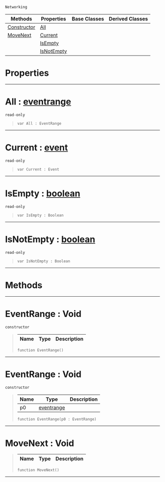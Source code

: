  `Networking`

|Methods|Properties|Base Classes|Derived Classes|
|---|---|---|---|
|[ Constructor](https://plasmaengine.github.io/PlasmaDocs/Plasma1/C++/code_reference/class_reference/eventrange.markdown#eventrange-void)|[ All](https://plasmaengine.github.io/PlasmaDocs/Plasma1/C++/code_reference/class_reference/eventrange.markdown#all-plasma-engine-document)| | |
|[ MoveNext](https://plasmaengine.github.io/PlasmaDocs/Plasma1/C++/code_reference/class_reference/eventrange.markdown#movenext-void)|[ Current](https://plasmaengine.github.io/PlasmaDocs/Plasma1/C++/code_reference/class_reference/eventrange.markdown#current-plasma-engine-docu)| | |
| |[ IsEmpty](https://plasmaengine.github.io/PlasmaDocs/Plasma1/C++/code_reference/class_reference/eventrange.markdown#isempty-plasma-engine-docu)| | |
| |[ IsNotEmpty](https://plasmaengine.github.io/PlasmaDocs/Plasma1/C++/code_reference/class_reference/eventrange.markdown#isnotempty-plasma-engine-d)| | |


 #  Properties


---  
 #  All : [eventrange](https://plasmaengine.github.io/PlasmaDocs/Plasma1/C++/code_reference/class_reference/eventrange.markdown)

 `read-only`

> 
> ``` lang=cpp, name=Lightning
> var All : EventRange


---  
 #  Current : [event](https://plasmaengine.github.io/PlasmaDocs/Plasma1/C++/code_reference/class_reference/event.markdown)

 `read-only`

> 
> ``` lang=cpp, name=Lightning
> var Current : Event


---  
 #  IsEmpty : [boolean](https://plasmaengine.github.io/PlasmaDocs/Plasma1/C++/code_reference/lightning_base_types/boolean.markdown)

 `read-only`

> 
> ``` lang=cpp, name=Lightning
> var IsEmpty : Boolean


---  
 #  IsNotEmpty : [boolean](https://plasmaengine.github.io/PlasmaDocs/Plasma1/C++/code_reference/lightning_base_types/boolean.markdown)

 `read-only`

> 
> ``` lang=cpp, name=Lightning
> var IsNotEmpty : Boolean


---  
 #  Methods


---  
 #  EventRange : Void

 `constructor`

> 
> |Name|Type|Description|
> |---|---|---|
> ``` lang=cpp, name=Lightning
> function EventRange()
> ``` 


---  
 #  EventRange : Void

 `constructor`

> 
> |Name|Type|Description|
> |---|---|---|
> |p0|[eventrange](https://plasmaengine.github.io/PlasmaDocs/Plasma1/C++/code_reference/class_reference/eventrange.markdown)| |
> ``` lang=cpp, name=Lightning
> function EventRange(p0 : EventRange)
> ``` 


---  
 #  MoveNext : Void

> 
> |Name|Type|Description|
> |---|---|---|
> ``` lang=cpp, name=Lightning
> function MoveNext()
> ``` 


---  
 

 